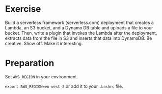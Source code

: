 # Exercise

Build a serverless framework (serverless.com) deployment that creates a Lambda, an S3 bucket, and a
Dynamo DB table and uploads a file to your bucket. Then, write a plugin that invokes the Lambda after
the deployment, extracts data from the file in S3 and inserts that data into DynamoDB. Be creative. Show
off. Make it interesting.

# Preparation

Set `AWS_REGION` in your environment.

`export AWS_REGION=eu-west-2` or add it to your `.bashrc` file.
